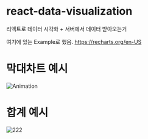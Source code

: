 # react-data-visualization
리엑트로 데이터 시각화 + 서버에서 데이터 받아오는거

여기에 있는 Example로 했음.
https://recharts.org/en-US


# 막대차트 예시
![Animation](https://user-images.githubusercontent.com/47955803/125710389-06988696-9d6a-4b98-b7b3-5b20e951dc1f.gif)

# 합계 예시 
![222](https://user-images.githubusercontent.com/47955803/125710474-3b427501-c743-42f8-8957-bd3271bf5a09.gif)
